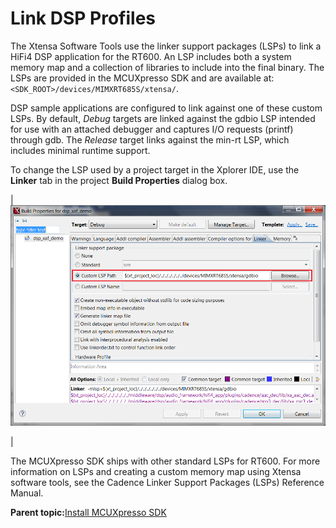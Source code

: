 # Link DSP Profiles

The Xtensa Software Tools use the linker support packages \(LSPs\) to link a HiFi4 DSP application for the RT600. An LSP includes both a system memory map and a collection of libraries to include into the final binary. The LSPs are provided in the MCUXpresso SDK and are available at: `<SDK_ROOT>/devices/MIMXRT685S/xtensa/`.

DSP sample applications are configured to link against one of these custom LSPs. By default, *Debug* targets are linked against the gdbio LSP intended for use with an attached debugger and captures I/O requests \(printf\) through gdb. The *Release* target links against the min-rt LSP, which includes minimal runtime support.

To change the LSP used by a project target in the Xplorer IDE, use the **Linker** tab in the project **Build Properties** dialog box.

|![](../images/image18.png "Build Properties dialog box")

|

The MCUXpresso SDK ships with other standard LSPs for RT600. For more information on LSPs and creating a custom memory map using Xtensa software tools, see the Cadence Linker Support Packages \(LSPs\) Reference Manual.

**Parent topic:**[Install MCUXpresso SDK](../topics/install_mcuxpresso_sdk.md)

